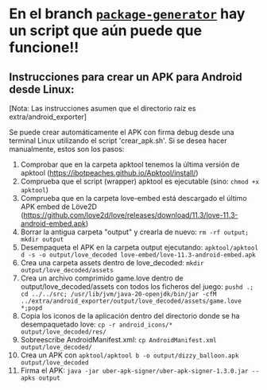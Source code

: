 # En el branch [``package-generator``](https://github.com/codemonsters/dizzy-balloon/tree/package-generator) hay un script que aún puede que funcione!!
## Instrucciones para crear un APK para Android desde Linux:

[Nota: Las instrucciones asumen que el directorio raíz es extra/android_exporter]

Se puede crear automáticamente el APK con firma debug desde una terminal Linux utilizando el script 'crear_apk.sh'. Si se desea hacer manualmente, estos son los pasos:

1. Comprobar que en la carpeta apktool tenemos la última versión de apktool (https://ibotpeaches.github.io/Apktool/install/)
2. Comprueba que el script (wrapper) apktool es ejecutable (sino: `chmod +x apktool`)
3. Comprueba que en la carpeta love-embed está descargado el último APK embed de Löve2D (https://github.com/love2d/love/releases/download/11.3/love-11.3-android-embed.apk)
4. Borrar la antigua carpeta "output" y crearla de nuevo: `rm -rf output; mkdir output`
5. Desempaqueta el APK en la carpeta output ejecutando: `apktool/apktool d -s -o output/love_decoded love-embed/love-11.3-android-embed.apk`
6. Crea una carpeta assets dentro de love_decoded: `mkdir output/love_decoded/assets`
7. Crea un archivo comprimido game.love dentro de output/love_decoded/assets con todos los ficheros del juego: `pushd .; cd ../../src; /usr/lib/jvm/java-20-openjdk/bin/jar -cfM ../extra/android_exporter/output/love_decoded/assets/game.love *;popd`
8. Copia los iconos de la aplicación dentro del directorio donde se ha desempaquetado love: `cp -r android_icons/* output/love_decoded/res/`
9. Sobreescribe AndroidManifest.xml: `cp AndroidManifest.xml output/love_decoded/`
10. Crea un APK con `apktool/apktool b -o output/dizzy_balloon.apk output/love_decoded`
11. Firma el APK: `java -jar uber-apk-signer/uber-apk-signer-1.3.0.jar --apks output`
